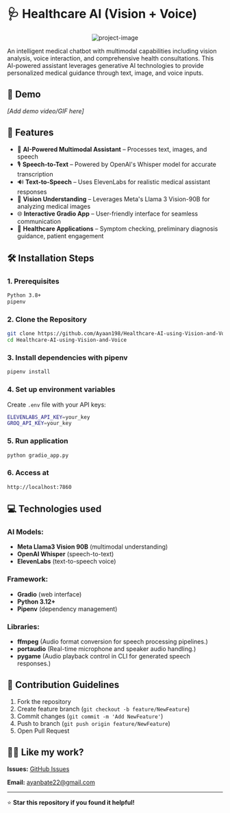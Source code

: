 # 🩺 Healthcare AI (Vision + Voice)

<p align="center">
  <img src="https://socialify.git.ci/Ayaan198/Healthcare-AI-using-Vision-and-Voice/image?font=Jost&language=1&name=1&owner=1&pattern=Solid&theme=Dark" alt="project-image">
</p>

An intelligent medical chatbot with multimodal capabilities including vision analysis, voice interaction, and comprehensive health consultations. This AI-powered assistant leverages generative AI technologies to provide personalized medical guidance through text, image, and voice inputs.

## 🚀 Demo

*[Add demo video/GIF here]*

## 🧐 Features

- 🧠 **AI-Powered Multimodal Assistant** – Processes text, images, and speech
- 🎙️ **Speech-to-Text** – Powered by OpenAI's Whisper model for accurate transcription
- 🔊 **Text-to-Speech** – Uses ElevenLabs for realistic medical assistant responses
- 🔬 **Vision Understanding** – Leverages Meta's Llama 3 Vision-90B for analyzing medical images
- 🌐 **Interactive Gradio App** – User-friendly interface for seamless communication
- 🏥 **Healthcare Applications** – Symptom checking, preliminary diagnosis guidance, patient engagement

## 🛠️ Installation Steps

### 1. Prerequisites
```bash
Python 3.8+
pipenv
```

### 2. Clone the Repository
```bash
git clone https://github.com/Ayaan198/Healthcare-AI-using-Vision-and-Voice.git
cd Healthcare-AI-using-Vision-and-Voice
```

### 3. Install dependencies with pipenv
```bash
pipenv install
```

### 4. Set up environment variables
Create `.env` file with your API keys:
```bash
ELEVENLABS_API_KEY=your_key
GROQ_API_KEY=your_key
```

### 5. Run application
```bash
python gradio_app.py
```

### 6. Access at
```
http://localhost:7860
```

## 💻 Technologies used

### AI Models:
- **Meta Llama3 Vision 90B** (multimodal understanding)
- **OpenAI Whisper** (speech-to-text)
- **ElevenLabs** (text-to-speech voice)

### Framework:
- **Gradio** (web interface)
- **Python 3.12+**
- **Pipenv** (dependency management)

### Libraries:
- **ffmpeg** (Audio format conversion for speech processing pipelines.)
- **portaudio** (Real-time microphone and speaker audio handling.)
- **pygame** (Audio playback control in CLI for generated speech responses.)


## 🤝 Contribution Guidelines

1. Fork the repository
2. Create feature branch (`git checkout -b feature/NewFeature`)
3. Commit changes (`git commit -m 'Add NewFeature'`)
4. Push to branch (`git push origin feature/NewFeature`)
5. Open Pull Request

## 👨‍💻 Like my work?

**Issues:** [GitHub Issues](https://github.com/Ayaan198/Healthcare-AI-using-Vision-and-Voice/issues)

**Email:** ayanbate22@gmail.com

---

⭐ **Star this repository if you found it helpful!**
